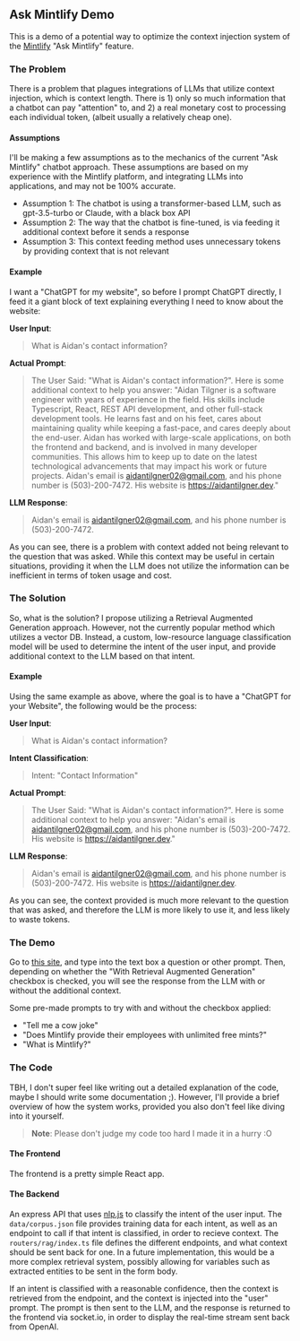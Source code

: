 ## Ask Mintlify Demo

This is a demo of a potential way to optimize the context injection system of the [Mintlify](https://mintlify.com/docs) "Ask Mintlify" feature.

### The Problem

There is a problem that plagues integrations of LLMs that utilize context injection, which is context length. There is 1) only so much information that a chatbot can pay "attention" to, and 2) a real monetary cost to processing each individual token, (albeit usually a relatively cheap one).

#### Assumptions

I'll be making a few assumptions as to the mechanics of the current "Ask Mintlify" chatbot approach. These assumptions are based on my experience with the Mintlify platform, and integrating LLMs into applications, and may not be 100% accurate.

- Assumption 1: The chatbot is using a transformer-based LLM, such as gpt-3.5-turbo or Claude, with a black box API
- Assumption 2: The way that the chatbot is fine-tuned, is via feeding it additional context before it sends a response
- Assumption 3: This context feeding method uses unnecessary tokens by providing context that is not relevant

#### Example

I want a "ChatGPT for my website", so before I prompt ChatGPT directly, I feed it a giant block of text explaining everything I need to know about the website:

**User Input**:

> What is Aidan's contact information?

**Actual Prompt**:

> The User Said: "What is Aidan's contact information?". Here is some additional context to help you answer: "Aidan Tilgner is a software engineer with years of experience in the field. His skills include Typescript, React, REST API development, and other full-stack development tools. He learns fast and on his feet, cares about maintaining quality while keeping a fast-pace, and cares deeply about the end-user. Aidan has worked with large-scale applications, on both the frontend and backend, and is involved in many developer communities. This allows him to keep up to date on the latest technological advancements that may impact his work or future projects. Aidan's email is aidantilgner02@gmail.com, and his phone number is (503)-200-7472. His website is https://aidantilgner.dev."

**LLM Response**:

> Aidan's email is aidantilgner02@gmail.com, and his phone number is (503)-200-7472.

As you can see, there is a problem with context added not being relevant to the question that was asked. While this context may be useful in certain situations, providing it when the LLM does not utilize the information can be inefficient in terms of token usage and cost.

### The Solution

So, what is the solution? I propose utilizing a Retrieval Augmented Generation approach. However, not the currently popular method which utilizes a vector DB. Instead, a custom, low-resource language classification model will be used to determine the intent of the user input, and provide additional context to the LLM based on that intent.

#### Example

Using the same example as above, where the goal is to have a "ChatGPT for your Website", the following would be the process:

**User Input**:

> What is Aidan's contact information?

**Intent Classification**:

> Intent: "Contact Information"

**Actual Prompt**:

> The User Said: "What is Aidan's contact information?". Here is some additional context to help you answer: "Aidan's email is aidantilgner02@gmail.com, and his phone number is (503)-200-7472. His website is https://aidantilgner.dev."

**LLM Response**:

> Aidan's email is aidantilgner02@gmail.com, and his phone number is (503)-200-7472. His website is https://aidantilgner.dev.

As you can see, the context provided is much more relevant to the question that was asked, and therefore the LLM is more likely to use it, and less likely to waste tokens.

### The Demo

Go to [this site](https://ask-mintlify-demo.aidantilgner.dev/), and type into the text box a question or other prompt. Then, depending on whether the "With Retrieval Augmented Generation" checkbox is checked, you will see the response from the LLM with or without the additional context.

Some pre-made prompts to try with and without the checkbox applied:

- "Tell me a cow joke"
- "Does Mintlify provide their employees with unlimited free mints?"
- "What is Mintlify?"

### The Code

TBH, I don't super feel like writing out a detailed explanation of the code, maybe I should write some documentation ;). However, I'll provide a brief overview of how the system works, provided you also don't feel like diving into it yourself.

> **Note**: Please don't judge my code too hard I made it in a hurry :O

#### The Frontend

The frontend is a pretty simple React app.

#### The Backend

An express API that uses [nlp.js](https://github.com/axa-group/nlp.js) to classify the intent of the user input. The `data/corpus.json` file provides training data for each intent, as well as an endpoint to call if that intent is classified, in order to recieve context. The `routers/rag/index.ts` file defines the different endpoints, and what context should be sent back for one. In a future implementation, this would be a more complex retrieval system, possibly allowing for variables such as extracted entities to be sent in the form body.

If an intent is classified with a reasonable confidence, then the context is retrieved from the endpoint, and the context is injected into the "user" prompt. The prompt is then sent to the LLM, and the response is returned to the frontend via socket.io, in order to display the real-time stream sent back from OpenAI.
